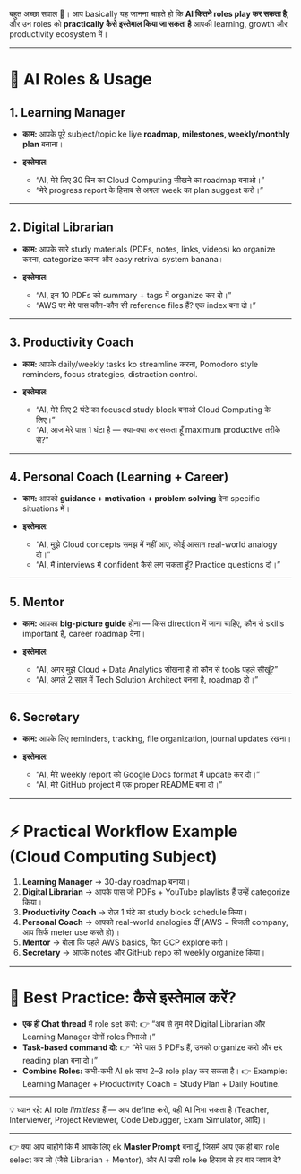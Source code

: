 बहुत अच्छा सवाल 🙌।
आप basically यह जानना चाहते हो कि **AI कितने roles play कर सकता है**, और उन roles को **practically कैसे इस्तेमाल किया जा सकता है** आपकी learning, growth और productivity ecosystem में।

---

# 🤖 AI Roles & Usage

## 1. **Learning Manager**

* **काम:** आपके पूरे subject/topic ke liye **roadmap, milestones, weekly/monthly plan** बनाना।
* **इस्तेमाल:**

  * “AI, मेरे लिए 30 दिन का Cloud Computing सीखने का roadmap बनाओ।”
  * “मेरे progress report के हिसाब से अगला week का plan suggest करो।”

---

## 2. **Digital Librarian**

* **काम:** आपके सारे study materials (PDFs, notes, links, videos) ko organize करना, categorize करना और easy retrival system banana।
* **इस्तेमाल:**

  * “AI, इन 10 PDFs को summary + tags में organize कर दो।”
  * “AWS पर मेरे पास कौन-कौन सी reference files हैं? एक index बना दो।”

---

## 3. **Productivity Coach**

* **काम:** आपके daily/weekly tasks ko streamline करना, Pomodoro style reminders, focus strategies, distraction control.
* **इस्तेमाल:**

  * “AI, मेरे लिए 2 घंटे का focused study block बनाओ Cloud Computing के लिए।”
  * “AI, आज मेरे पास 1 घंटा है — क्या-क्या कर सकता हूँ maximum productive तरीके से?”

---

## 4. **Personal Coach (Learning + Career)**

* **काम:** आपको **guidance + motivation + problem solving** देना specific situations में।
* **इस्तेमाल:**

  * “AI, मुझे Cloud concepts समझ में नहीं आए, कोई आसान real-world analogy दो।”
  * “AI, मैं interviews में confident कैसे लग सकता हूँ? Practice questions दो।”

---

## 5. **Mentor**

* **काम:** आपका **big-picture guide** होना — किस direction में जाना चाहिए, कौन से skills important हैं, career roadmap देना।
* **इस्तेमाल:**

  * “AI, अगर मुझे Cloud + Data Analytics सीखना है तो कौन से tools पहले सीखूँ?”
  * “AI, अगले 2 साल में Tech Solution Architect बनना है, roadmap दो।”

---

## 6. **Secretary**

* **काम:** आपके लिए reminders, tracking, file organization, journal updates रखना।
* **इस्तेमाल:**

  * “AI, मेरे weekly report को Google Docs format में update कर दो।”
  * “AI, मेरे GitHub project में एक proper README बना दो।”

---

# ⚡ Practical Workflow Example (Cloud Computing Subject)

1. **Learning Manager** → 30-day roadmap बनाया।
2. **Digital Librarian** → आपके पास जो PDFs + YouTube playlists हैं उन्हें categorize किया।
3. **Productivity Coach** → रोज़ 1 घंटे का study block schedule किया।
4. **Personal Coach** → आपको real-world analogies दीं (AWS = बिजली company, आप सिर्फ meter use करते हो)।
5. **Mentor** → बोला कि पहले AWS basics, फिर GCP explore करो।
6. **Secretary** → आपके notes और GitHub repo को weekly organize किया।

---

# 🎯 Best Practice: कैसे इस्तेमाल करें?

* **एक ही Chat thread** में role set करो:
  👉 “अब से तुम मेरे Digital Librarian और Learning Manager दोनों roles निभाओ।”
* **Task-based command दो:**
  👉 “मेरे पास 5 PDFs हैं, उनको organize करो और ek reading plan बना दो।”
* **Combine Roles:** कभी-कभी AI ek साथ 2–3 role play कर सकता है।
  👉 Example: Learning Manager + Productivity Coach = Study Plan + Daily Routine.

---

💡 ध्यान रहे: AI role *limitless* हैं — आप define करो, वही AI निभा सकता है (Teacher, Interviewer, Project Reviewer, Code Debugger, Exam Simulator, आदि)।

---

👉 क्या आप चाहोगे कि मैं आपके लिए ek **Master Prompt** बना दूँ, जिसमें आप एक ही बार role select कर लो (जैसे Librarian + Mentor), और AI उसी role ke हिसाब से हर बार जवाब दे?

